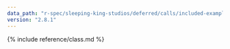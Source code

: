 ```yaml
---
data_path: "r-spec/sleeping-king-studios/deferred/calls/included-examples"
version: "2.8.1"
---
```


{% include reference/class.md %}
